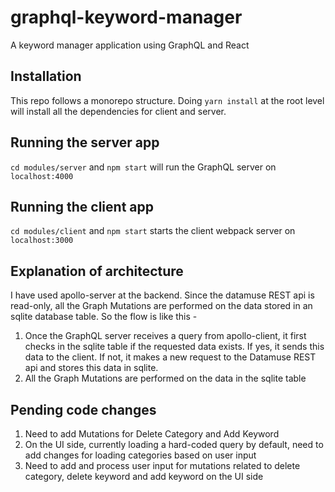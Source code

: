 # graphql-keyword-manager

A keyword manager application using GraphQL and React

## Installation
This repo follows a monorepo structure. Doing `yarn install` at the root level will install all the dependencies for client and server.

## Running the server app

`cd modules/server` and `npm start` will run the GraphQL server on `localhost:4000`

## Running the client app

`cd modules/client` and `npm start` starts the client webpack server on `localhost:3000`

## Explanation of architecture
I have used apollo-server at the backend. Since the datamuse REST api is read-only, all the Graph Mutations are performed on the data stored in an sqlite database table. So the flow is like this - 
1. Once the GraphQL server receives a query from apollo-client, it first checks in the sqlite table if the requested data exists. If yes, it sends this data to the client. If not, it makes a new request to the Datamuse REST api and stores this data in sqlite.
2. All the Graph Mutations are performed on the data in the sqlite table

## Pending code changes
1. Need to add Mutations for Delete Category and Add Keyword
2. On the UI side, currently loading a hard-coded query by default, need to add changes for loading categories based on user input
3. Need to add and process user input for mutations related to delete category, delete keyword and add keyword on the UI side
